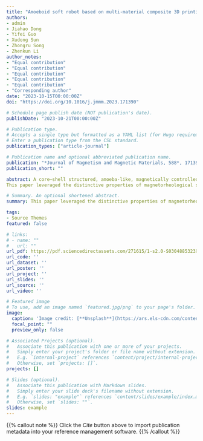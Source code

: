 ```yaml
---
title: "Amoeboid soft robot based on multi-material composite 3D printing technology"
authors:
- admin
- Jiahao Dong
- Yifei Guo
- Xudong Sun
- Zhongru Song
- Zhenkun Li
author_notes:
- "Equal contribution"
- "Equal contribution"
- "Equal contribution"
- "Equal contribution"
- "Equal contribution"
- "Corresponding author"
date: "2023-10-15T00:00:00Z"
doi: "https://doi.org/10.1016/j.jmmm.2023.171390"

# Schedule page publish date (NOT publication's date).
publishDate: "2023-10-21T00:00:00Z"

# Publication type.
# Accepts a single type but formatted as a YAML list (for Hugo requirements).
# Enter a publication type from the CSL standard.
publication_types: ["article-journal"]

# Publication name and optional abbreviated publication name.
publication: "*Journal of Magnetism and Magnetic Materials, 588*, 171390"
publication_short: ""

abstract: A core–shell structured, amoeba-like, magnetically controlled soft robot is proposed for 3D printing using magnetically controlled smart materials and silicone materials. The purpose of this robot is to overcome the limitations of existing soft robot kinematic mechanisms that rely on the elastic deformation of flexible materials. The printability of the magnetically controlled smart material was verified through rheological tests. The effect of different component ratios on the rheological properties of the material was investigated and a suitable material ratio for printing was selected by adjusting the amount of SiO2 in the silicone and conducting rheological tests. Mechanical simulation was used to select and optimize the design of the amoeboid soft robotic shell structures. Printing was then used to verify the stability of the shell structures. The self-supporting capability of the magnetically controlled smart materials was investigated under different magnetic field strengths. To solve the problem of the phase of the magnetron smart material and the silicone material, the composite printing of the two materials was accomplished by adjusting the printing process. Soft robots mimicking amoebas were then printed and fabricated. The magnetron array-based driving method is proposed, and the magnetic field of the array used to drive the amoeba-like soft robot is constructed. The magnetic field of the array surface was then simulated under several different driving modes. Based on the simulation results, a suitable driving mode was selected. Using the material mechanism of the magnetron-only material sol–gel transformation, the pseudopod extension gait of the amoeba-like soft robot was designed, and the localized deformation of the amoeba-like soft robot was realized.
This paper leveraged the distinctive properties of magnetorheological smart materials to devise and fabricate an integrated 3D-printed soft robot. Such magnetorheological smart materials can function as both the supporting framework for hollow cavities and the propelling substance for the robot. During the course of this process, we investigated material properties pertinent to 3D printing and refined the design of the robot's structure and driving mechanism.

# Summary. An optional shortened abstract.
summary: This paper leveraged the distinctive properties of magnetorheological smart materials to devise and fabricate an integrated 3D-printed soft robot. Such magnetorheological smart materials can function as both the supporting framework for hollow cavities and the propelling substance for the robot. During the course of this process, we investigated material properties pertinent to 3D printing and refined the design of the robot's structure and driving mechanism.

tags:
- Source Themes
featured: false

# links:
# - name: ""
#   url: ""
url_pdf: https://pdf.sciencedirectassets.com/271615/1-s2.0-S0304885323X00250/1-s2.0-S0304885323010405/main.pdf?X-Amz-Security-Token=IQoJb3JpZ2luX2VjEKD%2F%2F%2F%2F%2F%2F%2F%2F%2F%2FwEaCXVzLWVhc3QtMSJHMEUCIQDNwQVEiV4Pe8yNzMe3SJIVXTzAtSk9INDoIpp3m0QbtwIgSvb3uL0OasVW0pCEAa2CCof%2FQi%2BmfSeSf68hBzgX%2FnEqvAUIuf%2F%2F%2F%2F%2F%2F%2F%2F%2F%2FARAFGgwwNTkwMDM1NDY4NjUiDG8UD3%2FLRzfO8Cs7myqQBWgJS1%2FqF9xP8d3XgT3wuwsPU3BL5tq9tIck1JbqBq90fH%2FDQ4MvrnXPVhMfEUcH%2F%2FJY8siYw6KVDV7QLlQE133OtdYczYFkv4Zad%2BiSxr5pWN3PjcUxVx05%2FNRmL%2BkwsLkJyTUuc166F1B8proiyu8qXm5QG4YR6lTJGuIVxtmwyGSScqiJffKAI5%2FWKgjrwpSgkzUMDA40nnO3fgP2x53hEI2BU38SvO4n0CV91J%2B0KjkoW7FKEJaOdQmHEXS5uJ5XV8zBQKq6dFwM1fhF57oRfA0QPO39UloRbfy0jvtW0ci3LCVziWaHj4y52POwJkcNlhVyqiUlR0Pcs%2BE%2BYJVzA%2FSjzbU%2FN24dkqOf9CHxuFa%2FYWJ4wIGwCqGNaM9edADcPibB1gZQsNWCRa55GgmCdFwNIHGnjtfnygMaM1o8O6vhptSLuFA0vgPRZr3PgL9bu8Tz7X2fstigcRI6k3yF9U0UPOIOxXmWEg4T6fMsl29PB7lMfGnwwjhSb%2FuL%2BkSu4pJTt0CPjm88cojG8lhcH4xkobG87PvIvWQh6G3sKjN14IY%2BBPAb26z21IvMMFKsMkpw%2BUBuglNqXI%2BJOCWHPZSwFfL9R1djGNtdMcoTlarhOCozdCk8ZPXPHJZ3mFum%2FMV%2Fr%2BCQhp0Kg%2F2g%2BChZoRVpsyeepv5par160BJ%2FRzqdp9jNchAE1aKhhfs85kpeP0a27RomEBdclDwYLOlrBrBhaZnzf5DVYIN79suTarg%2FZHn3oHgZO4Sz737nEl8g4YVQ%2FdIpa36jv14eBabYnFDr8JwQ%2FbxOBJNQS3tuWWL3pLQNYsfbf5dYxHVGrLpI%2F64wX3dTjGe6V%2FMVbCdvdA2%2FxVSyX9qqX2b%2BLgfyMPHbpr0GOrEBHU9iPpCpPZJrzHGV8Sia%2F5OWXsgAoSPlBUVL2Ylfj2EEhOXjEJK7V%2FNxbA0KBKzzl0bwbGWcZ%2FZY6TjqK8HATHa43UP9vOgOAHBrmhmx3ZAoMeuS55flHQwv7l68fO04ccVp6Ja2Ksb4Hf%2BNCaTa%2B77uV%2FgR97SQAa1SsOcwsMsFDI8QYy0ihAWwq7fHAMSprxBHkSzHxka2Gmb960Evlr9IGNcxfEqW7b89d27M6PD%2B&X-Amz-Algorithm=AWS4-HMAC-SHA256&X-Amz-Date=20250210T081701Z&X-Amz-SignedHeaders=host&X-Amz-Expires=300&X-Amz-Credential=ASIAQ3PHCVTYZMMPEILS%2F20250210%2Fus-east-1%2Fs3%2Faws4_request&X-Amz-Signature=4bb248f9ef3e4b1e179901cddbe398cc28863a6f9acb0fa51f983d9c45adbd78&hash=56c606e2e246808754445c07143a8e0b9fdc83def26930f4c71500a3d88ab510&host=68042c943591013ac2b2430a89b270f6af2c76d8dfd086a07176afe7c76c2c61&pii=S0304885323010405&tid=spdf-a6b0c4e2-50ce-439d-b82f-dd2e3c58e926&sid=3625c1246b0fe24ffa9a9922497c60ca410dgxrqa&type=client&tsoh=d3d3LnNjaWVuY2VkaXJlY3QuY29t&ua=09015f520401055f565f07&rr=90faa909ffd23f94&cc=sg
url_code: ''
url_dataset: ''
url_poster: ''
url_project: ''
url_slides: ''
url_source: ''
url_video: ''

# Featured image
# To use, add an image named `featured.jpg/png` to your page's folder. 
image:
  caption: 'Image credit: [**Unsplash**](https://ars.els-cdn.com/content/image/1-s2.0-S0304885323010405-gr12_lrg.jpg)'
  focal_point: ""
  preview_only: false

# Associated Projects (optional).
#   Associate this publication with one or more of your projects.
#   Simply enter your project's folder or file name without extension.
#   E.g. `internal-project` references `content/project/internal-project/index.md`.
#   Otherwise, set `projects: []`.
projects: []

# Slides (optional).
#   Associate this publication with Markdown slides.
#   Simply enter your slide deck's filename without extension.
#   E.g. `slides: "example"` references `content/slides/example/index.md`.
#   Otherwise, set `slides: ""`.
slides: example
---
```


{{% callout note %}}
Click the *Cite* button above to import publication metadata into your reference management software.
{{% /callout %}}